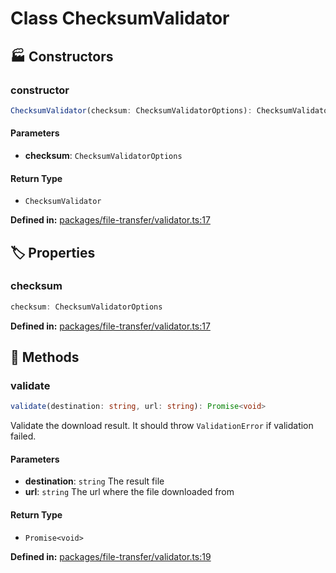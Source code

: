# Class ChecksumValidator

## 🏭 Constructors

### constructor

```ts
ChecksumValidator(checksum: ChecksumValidatorOptions): ChecksumValidator
```
#### Parameters

- **checksum**: `ChecksumValidatorOptions`
#### Return Type

- `ChecksumValidator`

<p style="font-size: 14px; color: var(--vp-c-text-2)">
<strong>Defined in:</strong> <a href="https://github.com/voxelum/minecraft-launcher-core-node/blob/master/packages/file-transfer/validator.ts#L17" target="_blank" rel="noreferrer">packages/file-transfer/validator.ts:17</a>
</p>


## 🏷️ Properties

### checksum <Badge type="warning" text="protected" /> <Badge type="info" text="optional" />

```ts
checksum: ChecksumValidatorOptions
```
<p style="font-size: 14px; color: var(--vp-c-text-2)">
<strong>Defined in:</strong> <a href="https://github.com/voxelum/minecraft-launcher-core-node/blob/master/packages/file-transfer/validator.ts#L17" target="_blank" rel="noreferrer">packages/file-transfer/validator.ts:17</a>
</p>


## 🔧 Methods

### validate

```ts
validate(destination: string, url: string): Promise<void>
```
Validate the download result. It should throw ``ValidationError`` if validation failed.
#### Parameters

- **destination**: `string`
The result file
- **url**: `string`
The url where the file downloaded from
#### Return Type

- `Promise<void>`

<p style="font-size: 14px; color: var(--vp-c-text-2)">
<strong>Defined in:</strong> <a href="https://github.com/voxelum/minecraft-launcher-core-node/blob/master/packages/file-transfer/validator.ts#L19" target="_blank" rel="noreferrer">packages/file-transfer/validator.ts:19</a>
</p>


